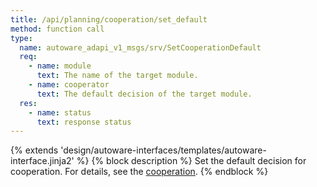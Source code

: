 ```yaml
---
title: /api/planning/cooperation/set_default
method: function call
type:
  name: autoware_adapi_v1_msgs/srv/SetCooperationDefault
  req:
    - name: module
      text: The name of the target module.
    - name: cooperator
      text: The default decision of the target module.
  res:
    - name: status
      text: response status
---
```


{% extends 'design/autoware-interfaces/templates/autoware-interface.jinja2' %}
{% block description %}
Set the default decision for cooperation. For details, see the [cooperation](../cooperation.md).
{% endblock %}
